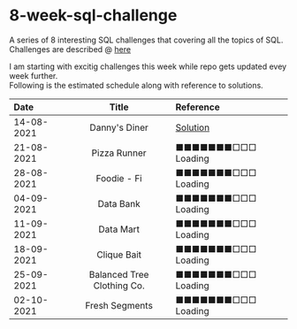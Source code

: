 # 8-week-sql-challenge 
A series of 8 interesting SQL challenges that covering all the topics of SQL. <br />Challenges are described @ [here](https://8weeksqlchallenge.com)

I am starting with excitig challenges this week while repo gets updated evey week further.<br /> Following is the estimated schedule along with reference to solutions. 

|  Date     |  Title        |  Reference |
| :---         |    :----:        | :--- |
| 14-08-2021   | Danny's Diner    | [Solution](/Danny's%20Diner)| 
| 21-08-2021   | Pizza Runner     | ■■■■■■■□□□  Loading|
| 28-08-2021   | Foodie - Fi      | ■■■■■■■□□□  Loading|
| 04-09-2021   | Data Bank        | ■■■■■■■□□□  Loading|
| 11-09-2021   | Data Mart        | ■■■■■■■□□□  Loading|
| 18-09-2021   | Clique Bait      | ■■■■■■■□□□  Loading|
| 25-09-2021   | Balanced Tree Clothing Co.     | ■■■■■■■□□□  Loading|
| 02-10-2021   | Fresh Segments     | ■■■■■■■□□□  Loading|

